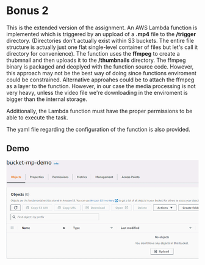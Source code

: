 # Bonus 2

This is the extended version of the assignment. An AWS Lambda function is implemented which is triggered by an uppload of a **.mp4** file to the **/trigger** directory. (Directories don't actually exist within S3 buckets. The entire file structure is actually just one flat single-level container of files but let's call it directory for convenience). The function uses the **ffmpeg** to create a thubmnail and then uploads it to the **/thumbnails** directory. The ffmpeg binary is packaged and deoplyed with the function source code. However, this approach may not be the best way of doing since functions enviroment could be constrained. Alternative approahes could be to attach the ffmpeg as a layer to the function. However, in our case the media processing is not very heavy, unless the video file we're downloading in the enviroment is bigger than the internal storage. 

Additionally, the Lambda function must have the proper permissions to be able to execute the task.

The yaml file regarding the configuration of the function is also provided.

## Demo 

![](demo.gif)